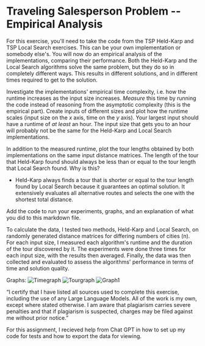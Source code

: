 # Traveling Salesperson Problem -- Empirical Analysis

For this exercise, you'll need to take the code from the TSP Held-Karp and TSP
Local Search exercises. This can be your own implementation or somebody else's.
You will now do an empirical analysis of the implementations, comparing their
performance. Both the Held-Karp and the Local Search algorithms solve the same
problem, but they do so in completely different ways. This results in different
solutions, and in different times required to get to the solution.

Investigate the implementations' empirical time complexity, i.e. how the runtime
increases as the input size increases. *Measure* this time by running the code
instead of reasoning from the asymptotic complexity (this is the empirical
part). Create inputs of different sizes and plot how the runtime scales (input
size on the $x$ axis, time on the $y$ axis). Your largest input should have a
runtime of *at least* an hour. The input size that gets you to an hour will
probably not be the same for the Held-Karp and Local Search implementations.

In addition to the measured runtime, plot the tour lengths obtained by both
implementations on the same input distance matrices. The length of the tour that
Held-Karp found should always be less than or equal to the tour length that
Local Search found. Why is this?

- Held-Karp always finds a tour that is shorter or equal to the tour length found by Local Search because it guarantees an optimal solution. It extensively evaluates all alternative routes and selects the one with the shortest total distance.

Add the code to run your experiments, graphs, and an explanation of what you did
to this markdown file.

To calculate the data, I tested two methods, Held-Karp and Local Search, on randomly generated distance matrices for differing numbers of cities (n). For each input size, I measured each algorithm's runtime and the duration of the tour discovered by it. The experiments were done three times for each input size, with the results then averaged. Finally, the data was then collected and evaluated to assess the algorithms' performance in terms of time and solution quality.

Graphs:
![Timegraph](https://github.com/user-attachments/assets/d8b9665c-f8af-4b78-8305-87e5749ff05f)
![Tourgraph](https://github.com/user-attachments/assets/14ea6623-3bf5-40bf-86e1-44909190cf3a)
![Graph1](https://github.com/user-attachments/assets/540875e7-1b3e-4a88-a2ec-1685c8562792)



“I certify that I have listed all sources used to complete this exercise, including the use
of any Large Language Models. All of the work is my own, except where stated
otherwise. I am aware that plagiarism carries severe penalties and that if plagiarism is
suspected, charges may be filed against me without prior notice.”

For this assignment, I recieved help from Chat GPT in how to set up my code for tests and how to export the data for viewing. 
